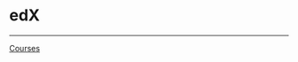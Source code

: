 # edX

---

[Courses](edX%206aa32e5845224baf90c402432cbe67b6/Courses%2073dd6e41239742ebb260b7e8c0b6b261.csv)
